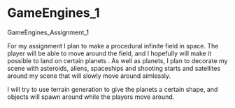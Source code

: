 # GameEngines_1
 GameEngines_Assignment_1
 
For my assignment I plan to make a procedural infinite field in space. The player will be able to move around the field, and I hopefully will make it possible to land on certain planets . As well as planets, I plan to decorate my scene with asteroids, aliens, spaceships and shooting starts and satellites around my scene that will slowly move around aimlessly. 

I will try to use terrain generation to give the planets a certain shape, and objects will spawn around while the players move around.
